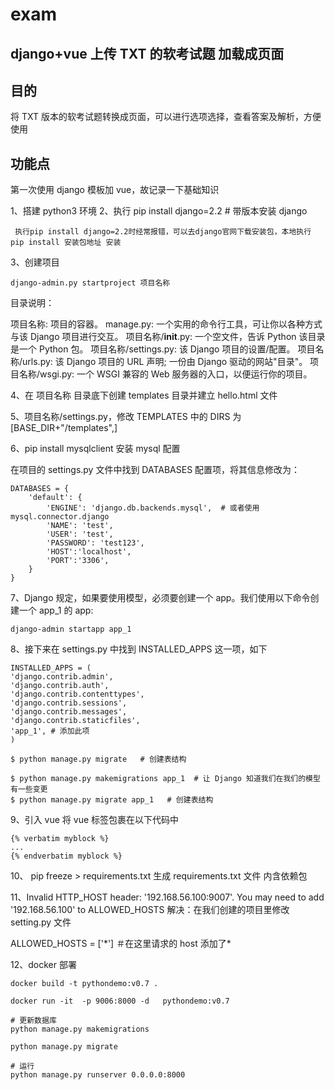 # exam

## django+vue 上传 TXT 的软考试题 加载成页面

## 目的

将 TXT 版本的软考试题转换成页面，可以进行选项选择，查看答案及解析，方便使用

## 功能点

第一次使用 django 模板加 vue，故记录一下基础知识

1、搭建 python3 环境
2、执行 pip install django=2.2 # 带版本安装 django

```
 执行pip install django=2.2时经常报错，可以去django官网下载安装包，本地执行 pip install 安装包地址 安装
```

3、创建项目

```
django-admin.py startproject 项目名称

```

目录说明：

项目名称: 项目的容器。
manage.py: 一个实用的命令行工具，可让你以各种方式与该 Django 项目进行交互。
项目名称/**init**.py: 一个空文件，告诉 Python 该目录是一个 Python 包。
项目名称/settings.py: 该 Django 项目的设置/配置。
项目名称/urls.py: 该 Django 项目的 URL 声明; 一份由 Django 驱动的网站"目录"。
项目名称/wsgi.py: 一个 WSGI 兼容的 Web 服务器的入口，以便运行你的项目。

4、在 项目名称 目录底下创建 templates 目录并建立 hello.html 文件

5、项目名称/settings.py，修改 TEMPLATES 中的 DIRS 为 [BASE_DIR+"/templates",]

6、pip install mysqlclient 安装 mysql 配置

在项目的 settings.py 文件中找到 DATABASES 配置项，将其信息修改为：

```
DATABASES = {
    'default': {
        'ENGINE': 'django.db.backends.mysql',  # 或者使用 mysql.connector.django
        'NAME': 'test',
        'USER': 'test',
        'PASSWORD': 'test123',
        'HOST':'localhost',
        'PORT':'3306',
    }
}
```

7、Django 规定，如果要使用模型，必须要创建一个 app。我们使用以下命令创建一个 app_1 的 app:

```
django-admin startapp app_1
```

8、接下来在 settings.py 中找到 INSTALLED_APPS 这一项，如下

```
INSTALLED_APPS = (
'django.contrib.admin',
'django.contrib.auth',
'django.contrib.contenttypes',
'django.contrib.sessions',
'django.contrib.messages',
'django.contrib.staticfiles',
'app_1', # 添加此项
)

$ python manage.py migrate   # 创建表结构

$ python manage.py makemigrations app_1  # 让 Django 知道我们在我们的模型有一些变更
$ python manage.py migrate app_1   # 创建表结构
```

9、引入 vue 将 vue 标签包裹在以下代码中

 <!--vue 绑定和Django的jinja2模板系统使用的标签是一样的，为了区分我们需要用verbatim将vue的标签包围起来-->

    {% verbatim myblock %}
    ...
    {% endverbatim myblock %}

10、 pip freeze > requirements.txt 生成 requirements.txt 文件 内含依赖包

11、Invalid HTTP_HOST header: '192.168.56.100:9007'. You may need to add '192.168.56.100' to ALLOWED_HOSTS
解决：在我们创建的项目里修改 setting.py 文件

ALLOWED_HOSTS = ['*'] ＃在这里请求的 host 添加了\*

12、docker 部署

```
docker build -t pythondemo:v0.7 .

docker run -it  -p 9006:8000 -d   pythondemo:v0.7

```

```
# 更新数据库
python manage.py makemigrations

python manage.py migrate

# 运行
python manage.py runserver 0.0.0.0:8000

```
